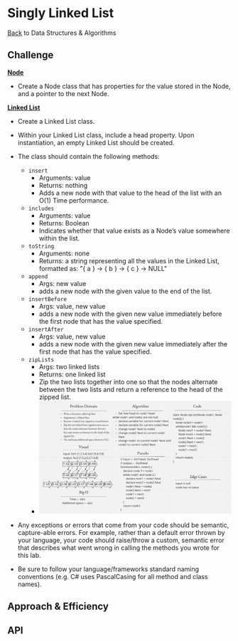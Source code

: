 # Singly Linked List
<!-- Short summary or background information -->

[Back](../../../../../../../README.md) to Data Structures & Algorithms

## Challenge
<!-- Description of the challenge -->
[**Node**](Node.java)
- Create a Node class that has properties for the value stored in the Node, and a pointer to the next Node.

[**Linked List**](LinkedList.java)
- Create a Linked List class.
- Within your Linked List class, include a head property.
  Upon instantiation, an empty Linked List should be created.
- The class should contain the following methods:
  - `insert`
    - Arguments: value
    - Returns: nothing
    - Adds a new node with that value to the head of the list with an O(1) Time performance.
  - `includes`
    - Arguments: value
    - Returns: Boolean
    - Indicates whether that value exists as a Node’s value somewhere within the list.
  - `toString`
    - Arguments: none
    - Returns: a string representing all the values in the Linked List, formatted as:
      "{ a } -> { b } -> { c } -> NULL"
  - `append`
    - Args: new value
    - adds a new node with the given value to the end of the list.
  - `insertBefore`
    - Args: value, new value
    - adds a new node with the given new value immediately before the first node that has the value specified.
  - `insertAfter`
    - Args: value, new value
    - adds a new node with the given new value immediately after the first node that has the value specified.
  - `zipLists`
    - Args: two linked lists
    - Returns: one linked list
    - Zip the two lists together into one so that the nodes alternate between the two lists and return a reference to the head of the zipped list.
    - ![whiteboard](linkedListResources/zipLists.png)

- Any exceptions or errors that come from your code should be semantic, capture-able errors. For example, rather than a default error thrown by your language, your code should raise/throw a custom, semantic error that describes what went wrong in calling the methods you wrote for this lab.
- Be sure to follow your language/frameworks standard naming conventions (e.g. C# uses PascalCasing for all method and class names).

## Approach & Efficiency
<!-- What approach did you take? Why? What is the Big O space/time for this approach? -->

## API
<!-- Description of each method publicly available to your Linked List -->
